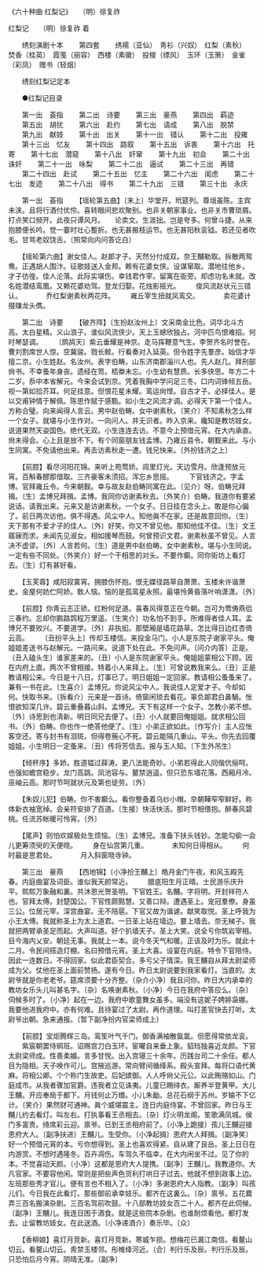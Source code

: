 <!-- { "loadSidebar": true } -->
《六十种曲 红梨记》　　（明）徐复祚

红梨记　　（明）徐复祚 着 

　　绣刻演剧十本 
　　第四套 
　　绣襦（亚仙）　靑衫（兴奴）　红梨（素秋）　焚香（桂英）　霞笺（丽容）　西楼（素徽）　投梭（缥风）　玉环（玉箫）　金雀（彩凤）　赠书（轻烟） 

　　绣刻红梨记定本 

　　●红梨记目录 

　　第一出　荟指 
　　第二出　诗要 
　　第三出　豪燕 
　　第四出　羁迹 
　　第五出　胡扰 
　　第六出　赴约 
　　第七出　请成 
　　第八出　脱禁 
　　第九出　献妓 
　　第十出　出关 
　　第十一出　错认 
　　第十二出　投雍 
　　第十三出　忆友 
　　第十四出　路叙 
　　第十五出　诉衷 
　　第十六出　托寄 
　　第十七出　潜窥 
　　第十八出　奸窜 
　　第十九出　初会 
　　第二十出　诛奸 
　　第二十一出　咏梨 
　　第二十二出　逼试 
　　第二十三出　再错 
　　第二十四出　赴试 
　　第二十五出　忆主 
　　第二十六出　闺虑 
　　第二十七出　发迹 
　　第二十八出　得书 
　　第二十九出　三错 
　　第三十出　永庆 

　　第一出　荟指 
　　【瑶轮第五曲】〔末上〕华堂开。玳筵列。尊俎虽陈。主宾未浃。且将行酒付优伶。喜转眼间悲欢聚别。也非关朝家事业。也非关市曹琐屑。打点笑口频开。此夜只谭风月。　　论卖文。生涯拙。岂是夸多。何曾斗捷。从来抱膝便长吟。觉一霎时壮心蹔折。也无甚搬枝运节。也无甚阳秋衮钺。若还见者吹毛。甘骂老奴饶舌。〔照常向内问答讫白〕 

　　【瑶轮第六曲】谢女佳人。赵郞才子。天然分付成双。奈王黼勒取。拆散两鸳鸯。正遇胡人围汴。征歌妓送入金邦。赖有花婆女侠。设谋窜取。潜地往他乡。　　才子彷徨。佳人沦落。此际实堪伤。幸钱君作宰。留寓在衙旁。却虑功名未就。改名姓潜结鸾凰。又赖花婆劝驾。登龙归娶。花烛影摇光。 
　　俊风流赵状元三错认。　　　　乔红梨谢素秋两花阵。 
　　雍丘宰生扭就凤鸾交。　　　　卖花婆计掇赚龙头儁。 

　　第二出　诗要 
　　【破齐阵】〔生扮赵汝州上〕文采南金比色。词华北斗方高。太白星精。义山浪子。谁似风流侠少。天上玉蜍欣独占。河中匹鸟恨难招。何时琴瑟调。 
　　〔鹧鸪天〕紫云垂耀是神京。走马挥鞭意气生。李贺齐名时誉在。曹刘割席世人惊。空冀骏。戮长鲸。行看奏对入延英。但令姓字先羣彦。始信才华擅二京。小生姓赵。名汝州。表字伯畴。山东济南郡淄川人也。先人赵几。拜刑部尙书。不幸蚤年身丧。遗经在笥。桮桊未忘。小生幼有慧质。长多侠思。年方二十二岁。忝中本省解元。今来会试到京。凭着我胸中学问足三冬。口内词锋倾五岳。视一第如拾芥耳。何足挂意。但恨花星未耀。鸾运尙悭。自古才子。必择佳人。是以交甫钟情于解佩。陈思作赋于感甄。如小生之风流才调。必得天下第一个佳人。方称合璧。向来闻得人言云。男中赵伯畴。女中谢素秋。〔笑介〕不知素秋怎么样一个女子。就堪与小生作对。一向问人。并无识者。昨入京来。纔知是教坊妓女。说道果然天姿国色。绝代无双。小生连连去访。不意今上预借元宵。在大内承直。尙未得会。心上且是放不下。有个同窗朋友钱孟博。乃雍丘县令。朝觐来此。与小生同寓。不免请他出来。再去访素秋走一遭。钱兄快来。〔外扮钱济之上〕 

　　【前腔】看尽河阳花锦。来听上苑莺娇。闾里灯光。天边雪月。欣逢预放元宵。百斛春醪那借取。三齐豪客未须招。浑忘乡思摇。 
　　下官钱济之。字孟博。官拜雍丘令。今来朝觐。幸与故友赵伯畴同寓在此。〔见介〕呀。伯畴兄拜揖。〔生〕孟博兄拜揖。孟博。我同你访谢素秋去。〔外笑介〕伯畴。我道你有要紧说话。请我出来。元来又是访谢素秋。一个女子。日日挂在念头上。敢是你心偏了。前日两次访他。俱不得遇。风尘中人。知他眞不在家。还是故意回你。〔生〕天下那有不爱才子的佳人。〔外〕好笑。你又不曾见他。那知他佳不佳。〔生〕文王寤寐而求。未闻先见淑女。相如援琴而鼓。何曾预识文君。谢素秋虽不曾见。人言决不虚谬。〔外〕人言若何。〔生〕道是男中赵伯畴。女中谢素秋。堪与小生同说。一定有些不同处。〔外笑介〕好一个干相思的对头。不要作癫。同你街坊上看灯去。〔生〕灯有甚好看。 

　　【玉芙蓉】咸阳寂寞宵。拥膝伤怀抱。恨无媒径路草自萧萧。玉楼未许谐萧史。金屋何妨伫阿娇。敎人恼。恼的是孤鸾星永照。最堪怜黄昏落叶响潇潇。〔外〕 

　　【前腔】你靑云志正骄。红粉何足道。喜春风得意正在今朝。岂可为莺俦燕侣三春约。忘却你鹏路鹍程万里遥。〔生笑介〕功名怕不到手。所难得者佳人耳。孟博兄不要败兴。不要道学。〔外〕非执抝。那壁厢是墙花路草。怎比得日边红杏倚云高。 
　　〔丑扮平头上〕传却玉楼信。来投金马门。小人是东院子谢家平头。俺姐姐差送书与赵解元。一路问来。说道下处在此。不免问声。〔问介内答〕正是。〔丑入磕头生〕谁家差来的。〔丑〕小人是东院谢家平头。俺姐姐蒙相公下顾。因在内府上直。两次不曾相接。特着小人来拜上。〔生〕可曾说教我来么。〔丑〕正是教请相公来。今日是十八日。灯事已了。明日姐姐一定回家。教请相公蚤蚤来了。兼有一书在此。〔生喜介〕孟博兄。你说风尘中人。我说佳人定爱才子。今却如何。快取书来。〔拆看介〕元来是一首诗。倚窗闲琐去看花。辜负郞君白鼻騧。怅恨欲知深几许。碧云重叠暮山斜。孟博兄。天下有这样一个女子。怎教小弟不想。〔外〕诗思到也淸新。明日同兄去便了。〔丑〕小人就要回俺姐姐。就求相公回书。〔外〕伯畴。你也作一绝答他便了。〔生〕小弟正欲如此。〔作写介〕主人应怅客空还。寄与封书有泪斑。但得卷葹心不死。碧云能隔几重山。平头。你先去回覆姐姐。小生明日一定蚤来。〔丑〕传将芳信去。报与玉人知。〔下生外吊生〕 

　　【倾杯序】多娇。胜道韫过薛涛。更八法能奇妙。小弟若得此人同偕伉俪呵。也强如蟾宫稳步。龙门高跳。凤池容与。鳌禁逍遥。但只恐东墙花落。西厢月冷。巫岫云高。那时节呵就状元及第也徒劳。〔外〕 

　　【朱奴儿犯】伯畴。你不害癫么。看你整备着乌纱小帽。皁朝鞾窄窄鲜好。称体新衣袖宽绰。会亲符安排了百道。〔生接〕快活快活。那时节相偎抱。醉春风碧桃。任流苏帐暖可怜宵。〔外〕 

　　【尾声】则怕欢娱极处生烦恼。〔生〕孟博兄。准备下扶头钱钞。怎能勾偷一会儿更筹须臾的天便晓。 
　　身在仙宫第几重。　　　　未知何日得相从。 
　　何时最是思君处。　　　　月入斜窗晓寺钟。 

　　第三出　豪燕 
　　【西地锦】〔小净扮王黼上〕皓月金门午夜。和风玉殿先春。内庭曲宴及词臣。谁似我天颜常近。 
　　腊底阳生月正晴。士民游乐庆升平。熙熙万象融和裏。共沐恩光贺圣明。下官姓王。名黼。字将明。开封祥符人也。官拜太傅。封楚国公。下官性颇黠慧。又善口辩。遭遇圣上。宠冠羣僚。身虽三公。位居元宰。深宫曲宴。无不陪扈。下官又故为谐谑。献笑取悦。圣上呼我为小王太傅。我就称圣上为太上道君。一日圣上站在墙边。要上墙去。奈无梯子。我就把两臂承圣足而起。大声叫道。好个扒墙天子。圣上大笑。说全亏你筑岩宰相。目今海内乂安。朝廷无事。我就上一本。说今冬天气和暖。正该及时为乐。就此十二月。令民间搭造灯棚。名曰预借元宵。圣上大喜。设宴在内庭。特令下官陪侍。因此一连数日。不得回家。似此君臣契合。多亏父子情深。我王黼自从拜太尉梁师成为父。仗他在圣上面前赞扬。遂有今日。昨日太尉说要到我家看灯。当直的。太尉爷就是你老老爷。筵席须要十分齐整。〔杂介小净〕我且问你。昨日大内承幸的教坊女乐头儿叫甚名字。〔杂〕名唤谢素秋。〔小净〕今日在我府中答应么。〔杂〕伺候多时了。〔小净〕起在一边。我府中歌童舞女虽多。端没有这妮子娉婷袅娜。我要他进我府中。亦有何难。且待宴过了太尉。再作道理。叫打差官快去打听。太尉爷出朝。急来通报。〔暂下副净扮内官梁师成上〕 

　　【前腔】宝炬腾辉三岛。鸾笙叶气千门。御香满袖散氤氲。但愿得常依龙衮。 
　　紫宸朝罢侍鹓班。诏赐宫刀白玉环。宦曜自来垂上象。貂珰独喜近龙颜。下官太尉梁师成。性善柔媚。言多甘悦。出入宫寝三十余年。历践台司二十余任。都人目为隐相。天子唤作可儿。宫掖巡游。常向臂间循绛系。殿头宣拜。每将口语代黄麻。将相公卿。个个称门生故吏。后妃嫔御。人人呼尙父元公。以此贿赂如山。门庭成市。从我者骤加官爵。违我者立见诛夷。儿童已赐绯衣。厮养半登黄甲。大儿王黼。开应奉局于都下。月钱何止万缗。小儿朱勔。总花石纲于苏州。岁输不下亿计。〔笑介〕果然财可通神。眞个威堪震主。连日内庭侍宴。不曾回家。昨日与王黼儿约去看灯。叫左右。打执事看王丞相去。〔杂〕灯火明龙阁。笙歌满凤城。侯门多富贵。绮席彩云迎。禀爷。已到王丞相府前了。〔小净上跪接〕孩儿王黼迎接恩府大人。〔副净扶进〕王黼儿。生受你。〔小净起揖〕恩府大人拜揖。〔副净笑〕好一个预借元宵的本。亏你想得到。圣上也喜欢得紧。自从建了艮岳。圣上日日在内游赏。不想时遇隆冬。百卉凋伤。车驾久不临幸。在大内闲坐不过。见了你的本。不觉喜动天颜。〔小净〕这都是恩府大人提携。〔副净〕王黼儿。我教道你。大凡官家。不要容他闲。常则是把些声色货利打哄日子过去。他就不想到政事上边。左班那些秀才官儿。便有言也不相入了。〔小净〕多谢恩府大人指教。〔副净〕叫孩儿们。今日我在此看灯。那些御前承幸妓乐。都齐在这裏么。〔杂〕禀爷。五花爨弄三百名搬演杂剧。三百名驾前吹鼓。十八部教坊妓女百二十人。都齐在此伺候。〔副净〕王黼儿。我连日困于酒食。就是这些院本杂剧。也谁耐烦看他。都打发去。止留教坊妓女。在此送酒。〔小净递酒介〕奏乐毕。〔众〕 

　　【香柳娘】喜灯月竞新。喜灯月竞新。寒威乍损。想梅花已漏江南信。看鳌山切云。看鳌山切云。靑禁玉楼邻。彤帷绛河近。〔合〕判行乐及辰。判行乐及辰。只恐怕后月今宵。阴晴无准。〔副净〕 


